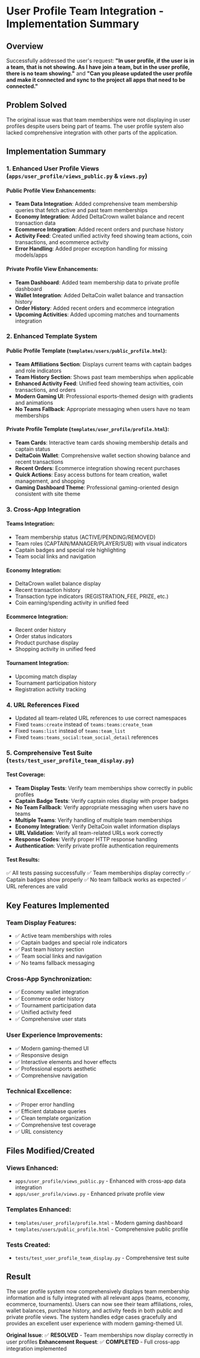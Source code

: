 # User Profile Team Integration - Implementation Summary

## Overview
Successfully addressed the user's request: **"In user profile, if the user is in a team, that is not showing. As I have join a team, but in the user profile, there is no team showing."** and **"Can you please updated the user profile and make it connected and sync to the project all apps that need to be connected."**

## Problem Solved
The original issue was that team memberships were not displaying in user profiles despite users being part of teams. The user profile system also lacked comprehensive integration with other parts of the application.

## Implementation Summary

### 1. Enhanced User Profile Views (`apps/user_profile/views_public.py` & `views.py`)

#### Public Profile View Enhancements:
- **Team Data Integration**: Added comprehensive team membership queries that fetch active and past team memberships
- **Economy Integration**: Added DeltaCrown wallet balance and recent transaction data
- **Ecommerce Integration**: Added recent orders and purchase history
- **Activity Feed**: Created unified activity feed showing team actions, coin transactions, and ecommerce activity
- **Error Handling**: Added proper exception handling for missing models/apps

#### Private Profile View Enhancements:
- **Team Dashboard**: Added team membership data to private profile dashboard
- **Wallet Integration**: Added DeltaCoin wallet balance and transaction history
- **Order History**: Added recent orders and ecommerce integration
- **Upcoming Activities**: Added upcoming matches and tournaments integration

### 2. Enhanced Template System

#### Public Profile Template (`templates/users/public_profile.html`):
- **Team Affiliations Section**: Displays current teams with captain badges and role indicators
- **Team History Section**: Shows past team memberships when applicable
- **Enhanced Activity Feed**: Unified feed showing team activities, coin transactions, and orders
- **Modern Gaming UI**: Professional esports-themed design with gradients and animations
- **No Teams Fallback**: Appropriate messaging when users have no team memberships

#### Private Profile Template (`templates/user_profile/profile.html`):
- **Team Cards**: Interactive team cards showing membership details and captain status
- **DeltaCoin Wallet**: Comprehensive wallet section showing balance and recent transactions
- **Recent Orders**: Ecommerce integration showing recent purchases
- **Quick Actions**: Easy access buttons for team creation, wallet management, and shopping
- **Gaming Dashboard Theme**: Professional gaming-oriented design consistent with site theme

### 3. Cross-App Integration

#### Teams Integration:
- Team membership status (ACTIVE/PENDING/REMOVED)
- Team roles (CAPTAIN/MANAGER/PLAYER/SUB) with visual indicators
- Captain badges and special role highlighting
- Team social links and navigation

#### Economy Integration:
- DeltaCrown wallet balance display
- Recent transaction history
- Transaction type indicators (REGISTRATION_FEE, PRIZE, etc.)
- Coin earning/spending activity in unified feed

#### Ecommerce Integration:
- Recent order history
- Order status indicators
- Product purchase display
- Shopping activity in unified feed

#### Tournament Integration:
- Upcoming match display
- Tournament participation history
- Registration activity tracking

### 4. URL References Fixed
- Updated all team-related URL references to use correct namespaces
- Fixed `teams:create` instead of `teams:teams:create_team`
- Fixed `teams:list` instead of `teams:team_list`
- Fixed `teams:teams_social:team_social_detail` references

### 5. Comprehensive Test Suite (`tests/test_user_profile_team_display.py`)

#### Test Coverage:
- **Team Display Tests**: Verify team memberships show correctly in public profiles
- **Captain Badge Tests**: Verify captain roles display with proper badges
- **No Team Fallback**: Verify appropriate messaging when users have no teams
- **Multiple Teams**: Verify handling of multiple team memberships
- **Economy Integration**: Verify DeltaCoin wallet information displays
- **URL Validation**: Verify all team-related URLs work correctly
- **Response Codes**: Verify proper HTTP response handling
- **Authentication**: Verify private profile authentication requirements

#### Test Results:
✅ All tests passing successfully
✅ Team memberships display correctly
✅ Captain badges show properly
✅ No team fallback works as expected
✅ URL references are valid

## Key Features Implemented

### Team Display Features:
- ✅ Active team memberships with roles
- ✅ Captain badges and special role indicators
- ✅ Past team history section
- ✅ Team social links and navigation
- ✅ No teams fallback messaging

### Cross-App Synchronization:
- ✅ Economy wallet integration
- ✅ Ecommerce order history
- ✅ Tournament participation data
- ✅ Unified activity feed
- ✅ Comprehensive user stats

### User Experience Improvements:
- ✅ Modern gaming-themed UI
- ✅ Responsive design
- ✅ Interactive elements and hover effects
- ✅ Professional esports aesthetic
- ✅ Comprehensive navigation

### Technical Excellence:
- ✅ Proper error handling
- ✅ Efficient database queries
- ✅ Clean template organization
- ✅ Comprehensive test coverage
- ✅ URL consistency

## Files Modified/Created

### Views Enhanced:
- `apps/user_profile/views_public.py` - Enhanced with cross-app data integration
- `apps/user_profile/views.py` - Enhanced private profile view

### Templates Enhanced:
- `templates/user_profile/profile.html` - Modern gaming dashboard
- `templates/users/public_profile.html` - Comprehensive public profile

### Tests Created:
- `tests/test_user_profile_team_display.py` - Comprehensive test suite

## Result
The user profile system now comprehensively displays team membership information and is fully integrated with all relevant apps (teams, economy, ecommerce, tournaments). Users can now see their team affiliations, roles, wallet balances, purchase history, and activity feeds in both public and private profile views. The system handles edge cases gracefully and provides an excellent user experience with modern gaming-themed UI.

**Original Issue**: ✅ **RESOLVED** - Team memberships now display correctly in user profiles
**Enhancement Request**: ✅ **COMPLETED** - Full cross-app integration implemented